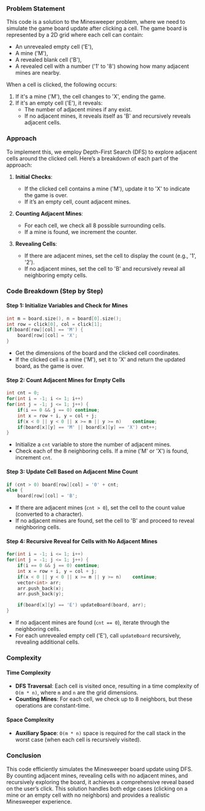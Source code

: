 ### Problem Statement

This code is a solution to the Minesweeper problem, where we need to simulate the game board update after clicking a cell. The game board is represented by a 2D grid where each cell can contain:
- An unrevealed empty cell ('E'),
- A mine ('M'),
- A revealed blank cell ('B'),
- A revealed cell with a number ('1' to '8') showing how many adjacent mines are nearby.

When a cell is clicked, the following occurs:
1. If it's a mine ('M'), the cell changes to 'X', ending the game.
2. If it's an empty cell ('E'), it reveals:
   - The number of adjacent mines if any exist.
   - If no adjacent mines, it reveals itself as 'B' and recursively reveals adjacent cells.

### Approach

To implement this, we employ Depth-First Search (DFS) to explore adjacent cells around the clicked cell. Here’s a breakdown of each part of the approach:

1. **Initial Checks**:
   - If the clicked cell contains a mine ('M'), update it to 'X' to indicate the game is over.
   - If it’s an empty cell, count adjacent mines.

2. **Counting Adjacent Mines**:
   - For each cell, we check all 8 possible surrounding cells.
   - If a mine is found, we increment the counter.

3. **Revealing Cells**:
   - If there are adjacent mines, set the cell to display the count (e.g., '1', '2').
   - If no adjacent mines, set the cell to 'B' and recursively reveal all neighboring empty cells.

### Code Breakdown (Step by Step)

#### Step 1: Initialize Variables and Check for Mines

```cpp
int m = board.size(), n = board[0].size();
int row = click[0], col = click[1];
if(board[row][col] == 'M') {
    board[row][col] = 'X';
}
```

- Get the dimensions of the board and the clicked cell coordinates.
- If the clicked cell is a mine ('M'), set it to 'X' and return the updated board, as the game is over.

#### Step 2: Count Adjacent Mines for Empty Cells

```cpp
int cnt = 0;
for(int i = -1; i <= 1; i++)
for(int j = -1; j <= 1; j++) {
    if(i == 0 && j == 0) continue;
    int x = row + i, y = col + j;
    if(x < 0 || y < 0 || x >= m || y >= n)    continue;
    if(board[x][y] == 'M' || board[x][y] == 'X') cnt++;
}
```

- Initialize a `cnt` variable to store the number of adjacent mines.
- Check each of the 8 neighboring cells. If a mine ('M' or 'X') is found, increment `cnt`.

#### Step 3: Update Cell Based on Adjacent Mine Count

```cpp
if (cnt > 0) board[row][col] = '0' + cnt;
else {
    board[row][col] = 'B';
```

- If there are adjacent mines (`cnt > 0`), set the cell to the count value (converted to a character).
- If no adjacent mines are found, set the cell to 'B' and proceed to reveal neighboring cells.

#### Step 4: Recursive Reveal for Cells with No Adjacent Mines

```cpp
for(int i = -1; i <= 1; i++)
for(int j = -1; j <= 1; j++) {
    if(i == 0 && j == 0) continue;
    int x = row + i, y = col + j;
    if(x < 0 || y < 0 || x >= m || y >= n)    continue;
    vector<int> arr;
    arr.push_back(x);
    arr.push_back(y);

    if(board[x][y] == 'E') updateBoard(board, arr);
}
```

- If no adjacent mines are found (`cnt == 0`), iterate through the neighboring cells.
- For each unrevealed empty cell ('E'), call `updateBoard` recursively, revealing additional cells.

### Complexity

#### Time Complexity
- **DFS Traversal**: Each cell is visited once, resulting in a time complexity of `O(m * n)`, where `m` and `n` are the grid dimensions.
- **Counting Mines**: For each cell, we check up to 8 neighbors, but these operations are constant-time.

#### Space Complexity
- **Auxiliary Space**: `O(m * n)` space is required for the call stack in the worst case (when each cell is recursively visited).

### Conclusion

This code efficiently simulates the Minesweeper board update using DFS. By counting adjacent mines, revealing cells with no adjacent mines, and recursively exploring the board, it achieves a comprehensive reveal based on the user’s click. This solution handles both edge cases (clicking on a mine or an empty cell with no neighbors) and provides a realistic Minesweeper experience.